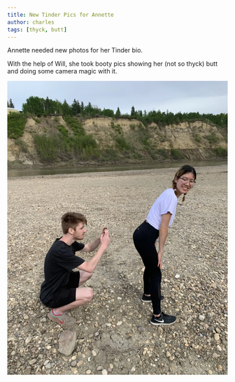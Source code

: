 ```yaml
---
title: New Tinder Pics for Annette
author: charles
tags: [thyck, butt]
---
```


Annette needed new photos for her Tinder bio.

<!--truncate-->

With the help of Will, she took booty pics showing her (not so thyck) butt and doing some camera magic with it.

![butt](/img/blog/butt.webp)
